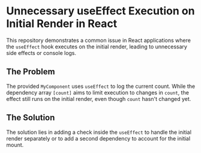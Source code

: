 # Unnecessary useEffect Execution on Initial Render in React

This repository demonstrates a common issue in React applications where the `useEffect` hook executes on the initial render, leading to unnecessary side effects or console logs.

## The Problem

The provided `MyComponent` uses `useEffect` to log the current count.  While the dependency array `[count]` aims to limit execution to changes in `count`, the effect still runs on the initial render, even though `count` hasn't changed yet.

## The Solution

The solution lies in adding a check inside the `useEffect` to handle the initial render separately or to add a second dependency to account for the initial mount.